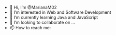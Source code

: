 - 👋 Hi, I’m @MarianaM02
- 👀 I’m interested in Web and Software Development
- 🌱 I’m currently learning Java and JavaScript
- 💞️ I’m looking to collaborate on ...
- 📫 How to reach me:

<!---
MarianaM02/MarianaM02 is a ✨ special ✨ repository because its `README.md` (this file) appears on your GitHub profile.
You can click the Preview link to take a look at your changes.
--->
